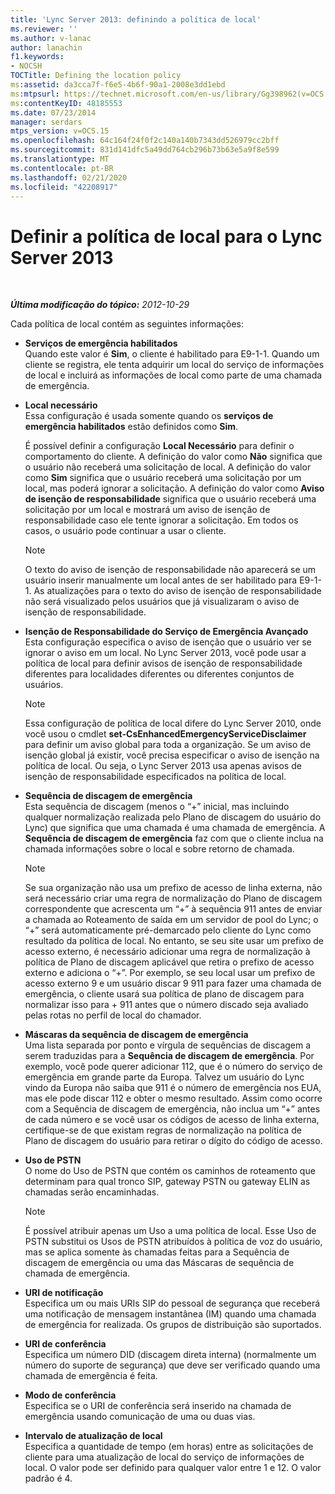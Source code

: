 ```yaml
---
title: 'Lync Server 2013: definindo a política de local'
ms.reviewer: ''
ms.author: v-lanac
author: lanachin
f1.keywords:
- NOCSH
TOCTitle: Defining the location policy
ms:assetid: da3cca7f-f6e5-4b6f-90a1-2008e3dd1ebd
ms:mtpsurl: https://technet.microsoft.com/en-us/library/Gg398962(v=OCS.15)
ms:contentKeyID: 48185553
ms.date: 07/23/2014
manager: serdars
mtps_version: v=OCS.15
ms.openlocfilehash: 64c164f24f0f2c140a140b7343dd526979cc2bff
ms.sourcegitcommit: 831d141dfc5a49dd764cb296b73b63e5a9f8e599
ms.translationtype: MT
ms.contentlocale: pt-BR
ms.lasthandoff: 02/21/2020
ms.locfileid: "42208917"
---
```

<div data-xmlns="http://www.w3.org/1999/xhtml">

<div class="topic" data-xmlns="http://www.w3.org/1999/xhtml" data-msxsl="urn:schemas-microsoft-com:xslt" data-cs="https://msdn.microsoft.com/">

<div data-asp="https://msdn2.microsoft.com/asp">

# <a name="defining-the-location-policy-for-lync-server-2013"></a>Definir a política de local para o Lync Server 2013

</div>

<div id="mainSection">

<div id="mainBody">

<span> </span>

_**Última modificação do tópico:** 2012-10-29_

Cada política de local contém as seguintes informações:

  - **Serviços de emergência habilitados**  
    Quando este valor é **Sim**, o cliente é habilitado para E9-1-1. Quando um cliente se registra, ele tenta adquirir um local do serviço de informações de local e incluirá as informações de local como parte de uma chamada de emergência.

<!-- end list -->

  - **Local necessário**  
    Essa configuração é usada somente quando os **serviços de emergência habilitados** estão definidos como **Sim**.
    
    É possível definir a configuração **Local Necessário** para definir o comportamento do cliente. A definição do valor como **Não** significa que o usuário não receberá uma solicitação de local. A definição do valor como **Sim** significa que o usuário receberá uma solicitação por um local, mas poderá ignorar a solicitação. A definição do valor como **Aviso de isenção de responsabilidade** significa que o usuário receberá uma solicitação por um local e mostrará um aviso de isenção de responsabilidade caso ele tente ignorar a solicitação. Em todos os casos, o usuário pode continuar a usar o cliente.
    
    <div>
    

    > [!NOTE]  
    > O texto do aviso de isenção de responsabilidade não aparecerá se um usuário inserir manualmente um local antes de ser habilitado para E9-1-1. As atualizações para o texto do aviso de isenção de responsabilidade não será visualizado pelos usuários que já visualizaram o aviso de isenção de responsabilidade.

    
    </div>

<!-- end list -->

  - **Isenção de Responsabilidade do Serviço de Emergência Avançado**  
    Esta configuração especifica o aviso de isenção que o usuário ver se ignorar o aviso em um local. No Lync Server 2013, você pode usar a política de local para definir avisos de isenção de responsabilidade diferentes para localidades diferentes ou diferentes conjuntos de usuários.
    
    <div>
    

    > [!NOTE]  
    > Essa configuração de política de local difere do Lync Server 2010, onde você usou o cmdlet <STRONG>set-CsEnhancedEmergencyServiceDisclaimer</STRONG> para definir um aviso global para toda a organização. Se um aviso de isenção global já existir, você precisa especificar o aviso de isenção na política de local. Ou seja, o Lync Server 2013 usa apenas avisos de isenção de responsabilidade especificados na política de local.

    
    </div>

<!-- end list -->

  - **Sequência de discagem de emergência**  
    Esta  sequência de discagem (menos o “+” inicial, mas incluindo qualquer normalização realizada pelo Plano de discagem do usuário do Lync) que significa que uma chamada é uma chamada de emergência. A **Sequência de discagem de emergência** faz com que o cliente inclua na chamada informações sobre o local e sobre retorno de chamada.
    
    <div>
    

    > [!NOTE]  
    > Se sua organização não usa um prefixo de acesso de linha externa, não será necessário criar uma regra de normalização do Plano de discagem correspondente que acrescenta um “+” à sequência 911 antes de enviar a chamada ao Roteamento de saída em um servidor de pool do Lync; o “+” será automaticamente pré-demarcado pelo cliente do Lync como resultado da política de local. No entanto, se seu site usar um prefixo de acesso externo, é necessário adicionar uma regra de normalização à política de Plano de discagem aplicável que retira o prefixo de acesso externo e adiciona o “+”. Por exemplo, se seu local usar um prefixo de acesso externo 9 e um usuário discar 9&nbsp;911 para fazer uma chamada de emergência, o cliente usará sua política de plano de discagem para normalizar isso para + 911 antes que o número discado seja avaliado pelas rotas no perfil de local do chamador.

    
    </div>

<!-- end list -->

  - **Máscaras da sequência de discagem de emergência**  
    Uma lista separada por ponto e vírgula de sequências de discagem a serem traduzidas para a **Sequência de discagem de emergência**. Por exemplo, você pode querer adicionar 112, que é o número do serviço de emergência em grande parte da Europa. Talvez um usuário do Lync vindo da Europa não saiba que 911 é o número de emergência nos EUA, mas ele pode discar 112 e obter o mesmo resultado. Assim como ocorre com a Sequência de discagem de emergência, não inclua um “+” antes de cada número e se você usar os códigos de acesso de linha externa, certifique-se de que existam regras de normalização na política de Plano de discagem do usuário para retirar o dígito do código de acesso.

<!-- end list -->

  - **Uso de PSTN**  
    O nome do Uso de PSTN que contém os caminhos de roteamento que determinam para qual tronco SIP, gateway PSTN ou gateway ELIN as chamadas serão encaminhadas.
    
    <div>
    

    > [!NOTE]  
    > É possível atribuir apenas um Uso a uma política de local. Esse Uso de PSTN substitui os Usos de PSTN atribuídos à política de voz do usuário, mas se aplica somente às chamadas feitas para a Sequência de discagem de emergência ou uma das Máscaras de sequência de chamada de emergência.

    
    </div>

<!-- end list -->

  - **URI de notificação**  
    Especifica um ou mais URIs SIP do pessoal de segurança que receberá uma notificação de mensagem instantânea (IM) quando uma chamada de emergência for realizada. Os grupos de distribuição são suportados.

<!-- end list -->

  - **URI de conferência**  
    Especifica um número DID (discagem direta interna) (normalmente um número do suporte de segurança) que deve ser verificado quando uma chamada de emergência é feita.

<!-- end list -->

  - **Modo de conferência**  
    Especifica se o URI de conferência será inserido na chamada de emergência usando comunicação de uma ou duas vias.

<!-- end list -->

  - **Intervalo de atualização de local**  
    Especifica a quantidade de tempo (em horas) entre as solicitações de cliente para uma atualização de local do serviço de informações de local. O valor pode ser definido para qualquer valor entre 1 e 12. O valor padrão é 4.

</div>

<span> </span>

</div>

</div>

</div>

